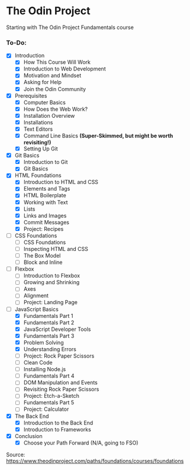 # The Odin Project 
Starting with The Odin Project Fundamentals course

### To-Do:
- [x] Introduction
  - [x] How This Course Will Work
  - [x] Introduction to Web Development
  - [x] Motivation and Mindset
  - [x] Asking for Help
  - [x] Join the Odin Community

- [x] Prerequisites
  - [x] Computer Basics
  - [x] How Does the Web Work?
  - [x] Installation Overview
  - [x] Installations
  - [x] Text Editors
  - [x] Command Line Basics **(Super-Skimmed, but might be worth revisiting!)**
  - [x] Setting Up Git

- [x] Git Basics
  - [x] Introduction to Git
  - [x] Git Basics

- [x] HTML Foundations
  - [x] Introduction to HTML and CSS
  - [x] Elements and Tags
  - [x] HTML Boilerplate
  - [x] Working with Text
  - [x] Lists
  - [x] Links and Images
  - [x] Commit Messages
  - [x] Project: Recipes

- [ ] CSS Foundations
  - [ ] CSS Foundations
  - [ ] Inspecting HTML and CSS
  - [ ] The Box Model
  - [ ] Block and Inline

- [ ] Flexbox
  - [ ] Introduction to Flexbox
  - [ ] Growing and Shrinking
  - [ ] Axes
  - [ ] Alignment
  - [ ] Project: Landing Page

- [ ] JavaScript Basics
  - [x] Fundamentals Part 1
  - [x] Fundamentals Part 2
  - [x] JavaScript Developer Tools
  - [x] Fundamentals Part 3
  - [x] Problem Solving
  - [x] Understanding Errors
  - [ ] Project: Rock Paper Scissors
  - [ ] Clean Code
  - [ ] Installing Node.js
  - [ ] Fundamentals Part 4
  - [ ] DOM Manipulation and Events
  - [ ] Revisiting Rock Paper Scissors
  - [ ] Project: Etch-a-Sketch
  - [ ] Fundamentals Part 5
  - [ ] Project: Calculator

- [x] The Back End
  - [x] Introduction to the Back End
  - [x] Introduction to Frameworks

- [x] Conclusion
  - [x] Choose your Path Forward (N/A, going to FSO)

Source: https://www.theodinproject.com/paths/foundations/courses/foundations